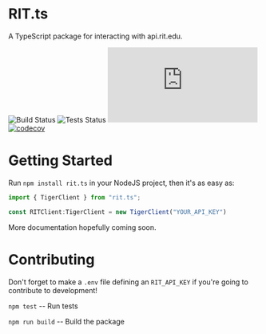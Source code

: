# RIT.ts
A TypeScript package for interacting with api.rit.edu.

![Build Status](https://img.shields.io/github/actions/workflow/status/PencilFoxStudios/RIT.ts/build.yml)
![Tests Status](https://img.shields.io/github/actions/workflow/status/PencilFoxStudios/RIT.ts/test.yml?label=tests)
![npm](https://img.shields.io/npm/v/rit.ts)
[![codecov](https://codecov.io/gh/PencilFoxStudios/RIT.ts/graph/badge.svg?token=TT32PR0E8E)](https://codecov.io/gh/PencilFoxStudios/RIT.ts)


# Getting Started
Run ``npm install rit.ts`` in your NodeJS project, then it's as easy as:

```ts
import { TigerClient } from "rit.ts";

const RITClient:TigerClient = new TigerClient("YOUR_API_KEY")
```

More documentation hopefully coming soon.

# Contributing
Don't forget to make a ``.env`` file defining an ``RIT_API_KEY`` if you're going to contribute to development!

``npm test`` -- Run tests

``npm run build`` -- Build the package

